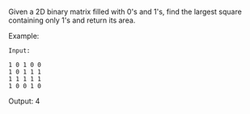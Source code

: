 Given a 2D binary matrix filled with 0's and 1's, find the largest square containing only 1's and return its area.

Example:
```
Input:

1 0 1 0 0
1 0 1 1 1
1 1 1 1 1
1 0 0 1 0
```
Output: 4

